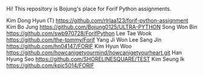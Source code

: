 Hi! This repository is Bojung's place for Forif Python assignments.

Kim Dong Hyun (T) https://github.com/rlrlaa123/forif-python-assignment
Kim Bo Jung https://github.com/Bojung0125/ULTRA-PYTHON
Song Won Bin https://github.com/swb970728/ForifPython
Lee Tae Wook https://github.com/the-tommy/Forif
Yang Ji Won
Lee Sang Jin https://github.com/hn04147/FORIF
Kim Hyun Woo https://github.com/howcanigetyourmind/howcanigetyourheart.git
Han Hyung Seo https://github.com/SHORELINESQUARE/TEST
Kim Seung Ik https://github.com/kpic5014/FORIF
